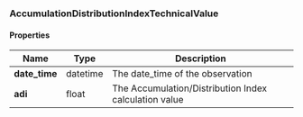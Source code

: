 

[//]: # (CLASS:AccumulationDistributionIndexTechnicalValue)

[//]: # (KIND:object)

### AccumulationDistributionIndexTechnicalValue

#### Properties

[//]: # (START_DEFINITION)

Name | Type | Description
------------ | ------------- | -------------
**date_time** | datetime | The date_time of the observation &nbsp;
**adi** | float | The Accumulation/Distribution Index calculation value &nbsp;

[//]: # (END_DEFINITION)



